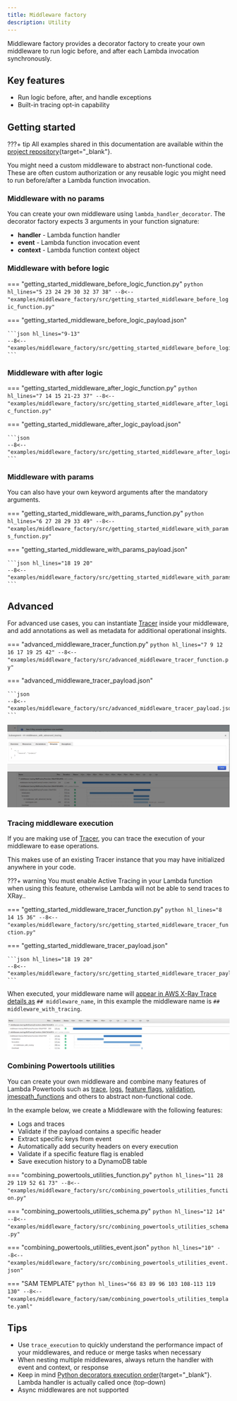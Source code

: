 ```yaml
---
title: Middleware factory
description: Utility
---
```


<!-- markdownlint-disable MD043 -->

Middleware factory provides a decorator factory to create your own middleware to run logic before, and after each Lambda invocation synchronously.

## Key features

* Run logic before, after, and handle exceptions
* Built-in tracing opt-in capability

## Getting started

???+ tip
    All examples shared in this documentation are available within the [project repository](https://github.com/awslabs/aws-lambda-powertools-python/tree/develop/examples){target="_blank"}.

You might need a custom middleware to abstract non-functional code. These are often custom authorization or any reusable logic you might need to run before/after a Lambda function invocation.

### Middleware with no params

You can create your own middleware using `lambda_handler_decorator`. The decorator factory expects 3 arguments in your function signature:

* **handler** - Lambda function handler
* **event** - Lambda function invocation event
* **context** - Lambda function context object

### Middleware with before logic

=== "getting_started_middleware_before_logic_function.py"
    ```python hl_lines="5 23 24 29 30 32 37 38"
    --8<-- "examples/middleware_factory/src/getting_started_middleware_before_logic_function.py"
    ```

=== "getting_started_middleware_before_logic_payload.json"

    ```json hl_lines="9-13"
    --8<-- "examples/middleware_factory/src/getting_started_middleware_before_logic_payload.json"
    ```

### Middleware with after logic

=== "getting_started_middleware_after_logic_function.py"
    ```python hl_lines="7 14 15 21-23 37"
    --8<-- "examples/middleware_factory/src/getting_started_middleware_after_logic_function.py"
    ```

=== "getting_started_middleware_after_logic_payload.json"

    ```json
    --8<-- "examples/middleware_factory/src/getting_started_middleware_after_logic_payload.json"
    ```

### Middleware with params

You can also have your own keyword arguments after the mandatory arguments.

=== "getting_started_middleware_with_params_function.py"
    ```python hl_lines="6 27 28 29 33 49"
    --8<-- "examples/middleware_factory/src/getting_started_middleware_with_params_function.py"
    ```

=== "getting_started_middleware_with_params_payload.json"

    ```json hl_lines="18 19 20"
    --8<-- "examples/middleware_factory/src/getting_started_middleware_with_params_payload.json"
    ```

## Advanced

For advanced use cases, you can instantiate [Tracer](../core/tracer.md) inside your middleware, and add annotations as well as metadata for additional operational insights.

=== "advanced_middleware_tracer_function.py"
    ```python hl_lines="7 9 12 16 17 19 25 42"
    --8<-- "examples/middleware_factory/src/advanced_middleware_tracer_function.py"
    ```

=== "advanced_middleware_tracer_payload.json"

    ```json
    --8<-- "examples/middleware_factory/src/advanced_middleware_tracer_payload.json"
    ```

![Middleware advanced Tracer](../media/middleware_factory_tracer_2.png)

### Tracing middleware **execution**

If you are making use of [Tracer](../core/tracer.md), you can trace the execution of your middleware to ease operations.

This makes use of an existing Tracer instance that you may have initialized anywhere in your code.

???+ warning
    You must enable Active Tracing in your Lambda function when using this feature, otherwise Lambda will not be able to send traces to XRay..

=== "getting_started_middleware_tracer_function.py"
    ```python hl_lines="8 14 15 36"
    --8<-- "examples/middleware_factory/src/getting_started_middleware_tracer_function.py"
    ```

=== "getting_started_middleware_tracer_payload.json"

    ```json hl_lines="18 19 20"
    --8<-- "examples/middleware_factory/src/getting_started_middleware_tracer_payload.json"
    ```

When executed, your middleware name will [appear in AWS X-Ray Trace details as](../core/tracer.md) `## middleware_name`, in this example the middleware name is `## middleware_with_tracing`.

![Middleware simple Tracer](../media/middleware_factory_tracer_1.png)

### Combining Powertools utilities

You can create your own middleware and combine many features of Lambda Powertools such as [trace](../core/logger.md), [logs](../core/logger.md), [feature flags](feature_flags.md), [validation](validation.md), [jmespath_functions](jmespath_functions.md) and others to abstract non-functional code.

In the example below, we create a Middleware with the following features:

* Logs and traces
* Validate if the payload contains a specific header
* Extract specific keys from event
* Automatically add security headers on every execution
* Validate if a specific feature flag is enabled
* Save execution history to a DynamoDB table

=== "combining_powertools_utilities_function.py"
    ```python hl_lines="11 28 29 119 52 61 73"
    --8<-- "examples/middleware_factory/src/combining_powertools_utilities_function.py"
    ```

=== "combining_powertools_utilities_schema.py"
    ```python hl_lines="12 14"
    --8<-- "examples/middleware_factory/src/combining_powertools_utilities_schema.py"
    ```

=== "combining_powertools_utilities_event.json"
    ```python hl_lines="10"
    --8<-- "examples/middleware_factory/src/combining_powertools_utilities_event.json"
    ```

=== "SAM TEMPLATE"
    ```python hl_lines="66 83 89 96 103 108-113 119 130"
    --8<-- "examples/middleware_factory/sam/combining_powertools_utilities_template.yaml"
    ```

## Tips

* Use `trace_execution` to quickly understand the performance impact of your middlewares, and reduce or merge tasks when necessary
* When nesting multiple middlewares, always return the handler with event and context, or response
* Keep in mind [Python decorators execution order](https://realpython.com/primer-on-python-decorators/#nesting-decorators){target="_blank"}. Lambda handler is actually called once (top-down)
* Async middlewares are not supported
